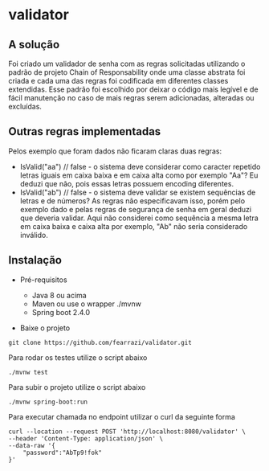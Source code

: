 # validator

## A solução
Foi criado um validador de senha com as regras solicitadas utilizando o padrão de projeto Chain of Responsability onde uma classe abstrata foi criada e cada uma das regras foi codificada em diferentes classes extendidas. Esse padrão foi escolhido por deixar o código mais legível e de fácil manutenção no caso de mais regras serem adicionadas, alteradas ou excluídas.

## Outras regras implementadas
Pelos exemplo que foram dados não ficaram claras duas regras:
- IsValid("aa") // false  - o sistema deve considerar como caracter repetido letras iguais em caixa baixa e em caixa alta como por exemplo "Aa"? Eu deduzi que não, pois essas letras possuem encoding diferentes. 
- IsValid("ab") // false  - o sistema deve validar se existem sequências de letras e de números? As regras não especificavam isso, porém pelo exemplo dado e pelas regras de segurança de senha em geral deduzi que deveria validar. Aqui não considerei como sequência a mesma letra em caixa baixa e caixa alta por exemplo, "Ab" não seria considerado inválido.

## Instalação
- Pré-requisitos
  - Java 8 ou acima
  - Maven ou use o wrapper ./mvnw
  - Spring boot 2.4.0

- Baixe o projeto

```
git clone https://github.com/fearrazi/validator.git
```

Para rodar os testes utilize o script abaixo

```
./mvnw test
```

Para subir o projeto utilize o script abaixo

```
./mvnw spring-boot:run
```

Para executar chamada no endpoint utilizar o curl da seguinte forma

```
curl --location --request POST 'http://localhost:8080/validator' \
--header 'Content-Type: application/json' \
--data-raw '{
    "password":"AbTp9!fok"
}'
```
